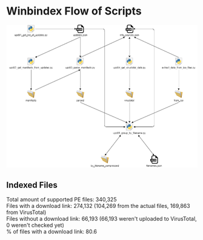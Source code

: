 # Winbindex Flow of Scripts

![winbindex-scripts-flow.png](winbindex-scripts-flow.png)

## Indexed Files

<!--FileStats-->
Total amount of supported PE files: 340,325  
Files with a download link: 274,132 (104,269 from the actual files, 169,863 from VirusTotal)  
Files without a download link: 66,193 (66,193 weren't uploaded to VirusTotal, 0 weren't checked yet)  
% of files with a download link: 80.6  
<!--/FileStats-->

